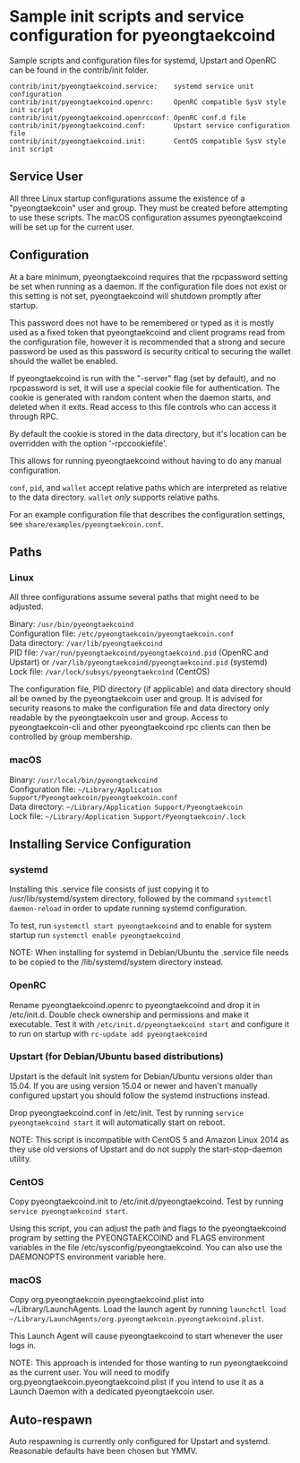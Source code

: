 Sample init scripts and service configuration for pyeongtaekcoind
==========================================================

Sample scripts and configuration files for systemd, Upstart and OpenRC
can be found in the contrib/init folder.

    contrib/init/pyeongtaekcoind.service:    systemd service unit configuration
    contrib/init/pyeongtaekcoind.openrc:     OpenRC compatible SysV style init script
    contrib/init/pyeongtaekcoind.openrcconf: OpenRC conf.d file
    contrib/init/pyeongtaekcoind.conf:       Upstart service configuration file
    contrib/init/pyeongtaekcoind.init:       CentOS compatible SysV style init script

Service User
---------------------------------

All three Linux startup configurations assume the existence of a "pyeongtaekcoin" user
and group.  They must be created before attempting to use these scripts.
The macOS configuration assumes pyeongtaekcoind will be set up for the current user.

Configuration
---------------------------------

At a bare minimum, pyeongtaekcoind requires that the rpcpassword setting be set
when running as a daemon.  If the configuration file does not exist or this
setting is not set, pyeongtaekcoind will shutdown promptly after startup.

This password does not have to be remembered or typed as it is mostly used
as a fixed token that pyeongtaekcoind and client programs read from the configuration
file, however it is recommended that a strong and secure password be used
as this password is security critical to securing the wallet should the
wallet be enabled.

If pyeongtaekcoind is run with the "-server" flag (set by default), and no rpcpassword is set,
it will use a special cookie file for authentication. The cookie is generated with random
content when the daemon starts, and deleted when it exits. Read access to this file
controls who can access it through RPC.

By default the cookie is stored in the data directory, but it's location can be overridden
with the option '-rpccookiefile'.

This allows for running pyeongtaekcoind without having to do any manual configuration.

`conf`, `pid`, and `wallet` accept relative paths which are interpreted as
relative to the data directory. `wallet` *only* supports relative paths.

For an example configuration file that describes the configuration settings,
see `share/examples/pyeongtaekcoin.conf`.

Paths
---------------------------------

### Linux

All three configurations assume several paths that might need to be adjusted.

Binary:              `/usr/bin/pyeongtaekcoind`  
Configuration file:  `/etc/pyeongtaekcoin/pyeongtaekcoin.conf`  
Data directory:      `/var/lib/pyeongtaekcoind`  
PID file:            `/var/run/pyeongtaekcoind/pyeongtaekcoind.pid` (OpenRC and Upstart) or `/var/lib/pyeongtaekcoind/pyeongtaekcoind.pid` (systemd)  
Lock file:           `/var/lock/subsys/pyeongtaekcoind` (CentOS)  

The configuration file, PID directory (if applicable) and data directory
should all be owned by the pyeongtaekcoin user and group.  It is advised for security
reasons to make the configuration file and data directory only readable by the
pyeongtaekcoin user and group.  Access to pyeongtaekcoin-cli and other pyeongtaekcoind rpc clients
can then be controlled by group membership.

### macOS

Binary:              `/usr/local/bin/pyeongtaekcoind`  
Configuration file:  `~/Library/Application Support/Pyeongtaekcoin/pyeongtaekcoin.conf`  
Data directory:      `~/Library/Application Support/Pyeongtaekcoin`  
Lock file:           `~/Library/Application Support/Pyeongtaekcoin/.lock`  

Installing Service Configuration
-----------------------------------

### systemd

Installing this .service file consists of just copying it to
/usr/lib/systemd/system directory, followed by the command
`systemctl daemon-reload` in order to update running systemd configuration.

To test, run `systemctl start pyeongtaekcoind` and to enable for system startup run
`systemctl enable pyeongtaekcoind`

NOTE: When installing for systemd in Debian/Ubuntu the .service file needs to be copied to the /lib/systemd/system directory instead.

### OpenRC

Rename pyeongtaekcoind.openrc to pyeongtaekcoind and drop it in /etc/init.d.  Double
check ownership and permissions and make it executable.  Test it with
`/etc/init.d/pyeongtaekcoind start` and configure it to run on startup with
`rc-update add pyeongtaekcoind`

### Upstart (for Debian/Ubuntu based distributions)

Upstart is the default init system for Debian/Ubuntu versions older than 15.04. If you are using version 15.04 or newer and haven't manually configured upstart you should follow the systemd instructions instead.

Drop pyeongtaekcoind.conf in /etc/init.  Test by running `service pyeongtaekcoind start`
it will automatically start on reboot.

NOTE: This script is incompatible with CentOS 5 and Amazon Linux 2014 as they
use old versions of Upstart and do not supply the start-stop-daemon utility.

### CentOS

Copy pyeongtaekcoind.init to /etc/init.d/pyeongtaekcoind. Test by running `service pyeongtaekcoind start`.

Using this script, you can adjust the path and flags to the pyeongtaekcoind program by
setting the PYEONGTAEKCOIND and FLAGS environment variables in the file
/etc/sysconfig/pyeongtaekcoind. You can also use the DAEMONOPTS environment variable here.

### macOS

Copy org.pyeongtaekcoin.pyeongtaekcoind.plist into ~/Library/LaunchAgents. Load the launch agent by
running `launchctl load ~/Library/LaunchAgents/org.pyeongtaekcoin.pyeongtaekcoind.plist`.

This Launch Agent will cause pyeongtaekcoind to start whenever the user logs in.

NOTE: This approach is intended for those wanting to run pyeongtaekcoind as the current user.
You will need to modify org.pyeongtaekcoin.pyeongtaekcoind.plist if you intend to use it as a
Launch Daemon with a dedicated pyeongtaekcoin user.

Auto-respawn
-----------------------------------

Auto respawning is currently only configured for Upstart and systemd.
Reasonable defaults have been chosen but YMMV.
